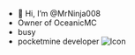 - 👋 Hi, I’m @MrNinja008
- Owner of OceanicMC
- busy
- pocketmine developer
![Icon](https://github-readme-stats.vercel.app/api?username=MrNinja008&theme=vue-dark&show_icons=true&count_private=true&include_all_commits=true)
